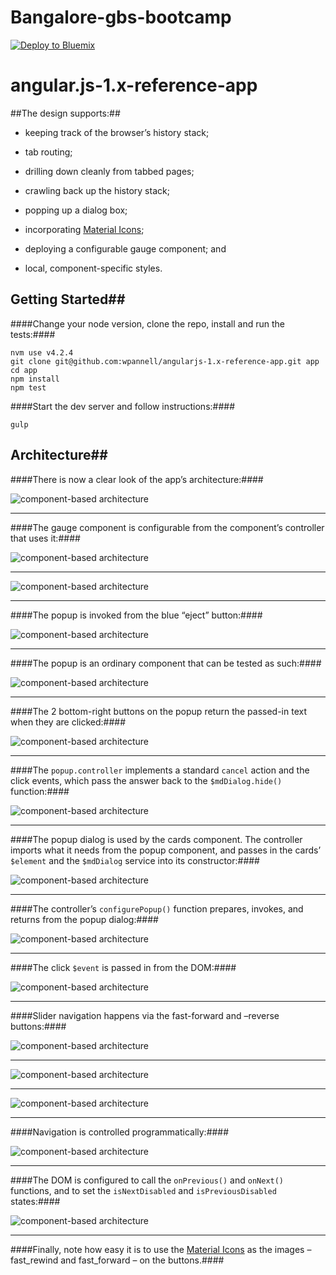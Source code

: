 # Bangalore-gbs-bootcamp

[![Deploy to Bluemix](https://bluemix.net/deploy/button.png)](https://bluemix.net/deploy?repository=https://github.com/wpannell/angularjs-1.x-reference-app.git)

# angular.js-1.x-reference-app

##The design supports:##

* keeping track of the browser’s history stack;

* tab routing;

* drilling down cleanly from tabbed pages;

* crawling back up the history stack;

* popping up a dialog box;

* incorporating [Material Icons](https://design.google.com/icons/);

* deploying a configurable gauge component; and

* local, component-specific styles.

## Getting Started##

####Change your node version, clone the repo, install and run the tests:####

```
nvm use v4.2.4
git clone git@github.com:wpannell/angularjs-1.x-reference-app.git app
cd app
npm install
npm test
```

####Start the dev server and follow instructions:####

```
gulp
```

## Architecture##

####There is now a clear look of the app’s architecture:####

![component-based architecture](/design/architecture.png)

***

####The gauge component is configurable from the component’s controller that uses it:####


![component-based architecture](/design/configure-gauge.png)

***

![component-based architecture](/design/gauge.png)
&nbsp;

***

####The popup is invoked from the blue “eject” button:####

![component-based architecture](/design/popup.png)

***

####The popup is an ordinary component that can be tested as such:####

![component-based architecture](/design/popup-component.png)

***

####The 2 bottom-right buttons on the popup return the passed-in text when they are clicked:####

![component-based architecture](/design/popup-buttons.png)

***

####The ```popup.controller``` implements a standard ```cancel``` action and the click events, which pass the answer back to the ```$mdDialog.hide()``` function:####

![component-based architecture](/design/popup-buttons.png)

***

####The popup dialog is used by the cards component.  The controller imports what it needs from the popup component, and passes in the cards’ ```$element``` and the ```$mdDialog``` service into its constructor:####

![component-based architecture](/design/popup-dialog.png)

***

####The controller’s ```configurePopup()``` function prepares, invokes, and returns from the popup dialog:####

![component-based architecture](/design/configure-popup.png)

***

####The click ```$event``` is passed in from the DOM:####

![component-based architecture](/design/click-event.png)

***

####Slider navigation happens via the fast-forward and –reverse buttons:####

![component-based architecture](/design/card1.png)

***

![component-based architecture](/design/card3.png)

***

![component-based architecture](/design/card5.png)

***

####Navigation is controlled programmatically:####

![component-based architecture](/design/programmatic-navigation.png)

***

####The DOM is configured to call the ```onPrevious()``` and ```onNext()``` functions, and to set the ```isNextDisabled``` and ```isPreviousDisabled``` states:####

![component-based architecture](/design/prev-next.png)

***

####Finally, note how easy it is to use the [Material Icons](https://design.google.com/icons/) as the images – fast_rewind and fast_forward – on the buttons.####

